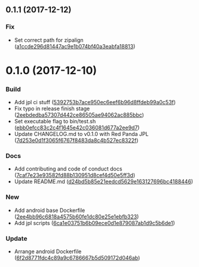 <a name="0.1.1"></a>
## 0.1.1 (2017-12-12)


### Fix

* Set correct path for zipalign ([a1ccde296d81447ac9e1b074bf40a3eabfa18813](https://github.com/red-panda-ci/jpl-scripts/commit/a1ccde296d81447ac9e1b074bf40a3eabfa18813))



<a name="0.1.0"></a>
# 0.1.0 (2017-12-10)


### Build

* Add jpl ci stuff ([5392753b7ace950ec6eef6b96d8ffdeb99a0c53f](https://github.com/red-panda-ci/jpl-scripts/commit/5392753b7ace950ec6eef6b96d8ffdeb99a0c53f))
* Fix typo in release finish stage ([2eebdedba57307d442ce86505ae94062ac885bbc](https://github.com/red-panda-ci/jpl-scripts/commit/2eebdedba57307d442ce86505ae94062ac885bbc))
* Set executable flag to bin/test.sh ([ebb0efcc83c2c4f1645e42c036081d677a2ee9d7](https://github.com/red-panda-ci/jpl-scripts/commit/ebb0efcc83c2c4f1645e42c036081d677a2ee9d7))
* Update CHANGELOG.md to v0.1.0 with Red Panda JPL ([7d253e0d1f3065f6767f8483da8c4b527ec8322f](https://github.com/red-panda-ci/jpl-scripts/commit/7d253e0d1f3065f6767f8483da8c4b527ec8322f))

### Docs

* Add contributing and code of conduct docs ([7caf7e23e93582fd88b130951d8cef4d50e5ff3d](https://github.com/red-panda-ci/jpl-scripts/commit/7caf7e23e93582fd88b130951d8cef4d50e5ff3d))
* Update README.md ([d24bd5b85e21eedcd5629e163127696bc4188446](https://github.com/red-panda-ci/jpl-scripts/commit/d24bd5b85e21eedcd5629e163127696bc4188446))

### New

* Add android base Dockerfile ([2ee4bb96c6818a4575b60fe1dc80e25e1ebfb323](https://github.com/red-panda-ci/jpl-scripts/commit/2ee4bb96c6818a4575b60fe1dc80e25e1ebfb323))
* Add jpl scripts ([6ca1e03751b6b09ece0d1e879087ab1d9c5b6de1](https://github.com/red-panda-ci/jpl-scripts/commit/6ca1e03751b6b09ece0d1e879087ab1d9c5b6de1))

### Update

* Arrange android Dockerfile ([6f2d8771fdc4c89a9c6786667b5d509172d046ab](https://github.com/red-panda-ci/jpl-scripts/commit/6f2d8771fdc4c89a9c6786667b5d509172d046ab))



